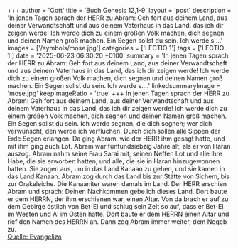 +++
author = 'Gott'
title = 'Buch Genesis 12,1-9'
layout = 'post'
description = 'In jenen Tagen sprach der HERR zu Abram: Geh fort aus deinem Land, aus deiner Verwandtschaft und aus deinem Vaterhaus in das Land, das ich dir zeigen werde! Ich werde dich zu einem großen Volk machen, dich segnen und deinen Namen groß machen. Ein Segen sollst du sein. Ich werde s....'
images = ['/symbols/mose.jpg']
categories = ['LECTIO 1']
tags = ['LECTIO 1']
date = '2025-06-23 06:30:20 +0100'
summary = 'In jenen Tagen sprach der HERR zu Abram: Geh fort aus deinem Land, aus deiner Verwandtschaft und aus deinem Vaterhaus in das Land, das ich dir zeigen werde! Ich werde dich zu einem großen Volk machen, dich segnen und deinen Namen groß machen. Ein Segen sollst du sein. Ich werde s....'
linkedsummaryImage = 'mose.jpg'
keepImageRatio = 'true'
+++
In jenen Tagen sprach der HERR zu Abram: Geh fort aus deinem Land, aus deiner Verwandtschaft und aus deinem Vaterhaus in das Land, das ich dir zeigen werde!
Ich werde dich zu einem großen Volk machen, dich segnen und deinen Namen groß machen. Ein Segen sollst du sein.
Ich werde segnen, die dich segnen; wer dich verwünscht, den werde ich verfluchen.<!--more--> Durch dich sollen alle Sippen der Erde Segen erlangen.
Da ging Abram, wie der HERR ihm gesagt hatte, und mit ihm ging auch Lot. Abram war fünfundsiebzig Jahre alt, als er von Haran auszog.
Abram nahm seine Frau Sarai mit, seinen Neffen Lot und alle ihre Habe, die sie erworben hatten, und alle, die sie in Haran hinzugewonnen hatten. Sie zogen aus, um in das Land Kanaan zu gehen, und sie kamen in das Land Kanaan.
Abram zog durch das Land bis zur Stätte von Sichem, bis zur Orakeleiche. Die Kanaaniter waren damals im Land.
Der HERR erschien Abram und sprach: Deinen Nachkommen gebe ich dieses Land. Dort baute er dem HERRN, der ihm erschienen war, einen Altar.
Von da brach er auf zu dem Gebirge östlich von Bet-El und schlug sein Zelt so auf, dass er Bet-El im Westen und Ai im Osten hatte. Dort baute er dem HERRN einen Altar und rief den Namen des HERRN an.
Dann zog Abram immer weiter, dem Negeb zu.<br> [Quelle: Evangelizo](https://evangeliumtagfuertag.org/DE/gospel)